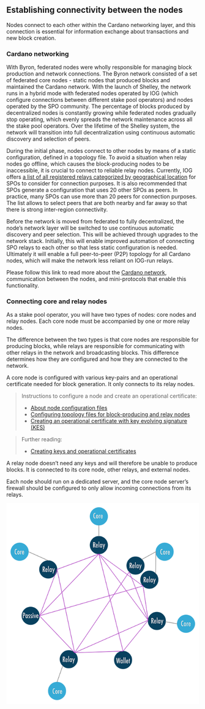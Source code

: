 ## Establishing connectivity between the nodes

Nodes connect to each other within the Cardano networking layer, and this connection is essential for information exchange about transactions and new block creation.

### Cardano networking

With Byron, federated nodes were wholly responsible for managing block production and network connections. The Byron network consisted of a set of federated core nodes - static nodes that produced blocks and maintained the Cardano network. With the launch of Shelley, the network runs in a hybrid mode with federated nodes operated by IOG (which configure connections between different stake pool operators) and nodes operated by the SPO community. The percentage of blocks produced by decentralized nodes is constantly growing while federated nodes gradually stop operating, which evenly spreads the network maintenance across all the stake pool operators. Over the lifetime of the Shelley system, the network will transition into full decentralization using continuous automatic discovery and selection of peers.

During the initial phase, nodes connect to other nodes by means of a static configuration, defined in a topology file. To avoid a situation when relay nodes go offline, which causes the block-producing nodes to be inaccessible, it is crucial to connect to reliable relay nodes. Currently, IOG offers [a list of all registered relays categorized by geographical location](https://explorer.cardano-mainnet.iohk.io/relays/topology.json) for SPOs to consider for connection purposes. It is also recommended that SPOs generate a configuration that uses 20 other SPOs as peers. In practice, many SPOs can use more than 20 peers for connection purposes. The list allows to select peers that are both nearby and far away so that there is strong inter-region connectivity.

Before the network is moved from federated to fully decentralized, the node’s network layer will be switched to use continuous automatic discovery and peer selection. This will be achieved through upgrades to the network stack. Initially, this will enable improved automation of connecting SPO relays to each other so that less static configuration is needed. Ultimately it will enable a full peer-to-peer (P2P) topology for all Cardano nodes, which will make the network less reliant on IOG-run relays.

Please follow this link to read more about the [Cardano network](https://docs.cardano.org/en/latest/explore-cardano/cardano-network.html), communication between the nodes, and mini-protocols that enable this functionality.

### Connecting core and relay nodes

As a stake pool operator, you will have two types of nodes: core nodes and relay nodes. Each core node must be accompanied by one or more relay nodes.

The difference between the two types is that core nodes are responsible for producing blocks, while relays are responsible for communicating with other relays in the network and broadcasting blocks. This difference determines how they are configured and how they are connected to the network.

A core node is configured with various key-pairs and an operational certificate needed for block generation. It only connects to its relay nodes.

>Instructions to configure a node and create an operational certificate:
>-   [About node configuration files](https://docs.cardano.org/projects/cardano-node/en/latest/getting-started/understanding-config-files.html)  
>-   [Configuring topology files for block-producing and relay nodes](https://docs.cardano.org/projects/cardano-node/en/latest/stake-pool-operations/core_relay.html)
>-   [Creating an operational certificate with key evolving signature (KES)](https://docs.cardano.org/projects/cardano-node/en/latest/stake-pool-operations/KES_period.html)

>Further reading:
>-   [Creating keys and operational certificates](https://docs.cardano.org/en/latest/getting-started/stake-pool-operators/creating-keys-and-operational-certificates.html)

A relay node doesn’t need any keys and will therefore be unable to produce blocks. It is connected to its core node, other relays, and external nodes.

Each node should run on a dedicated server, and the core node server’s firewall should be configured to only allow incoming connections from its relays.

![network](network1.png) 
